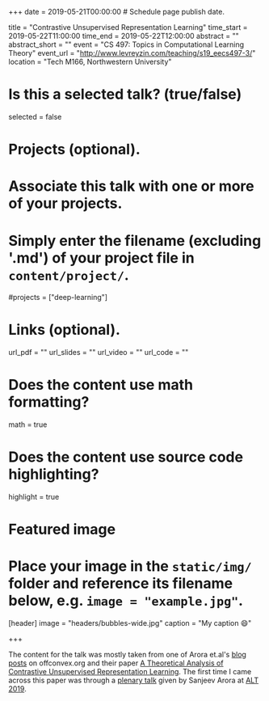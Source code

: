 +++
date = 2019-05-21T00:00:00  # Schedule page publish date.

title = "Contrastive Unsupervised Representation Learning"
time_start = 2019-05-22T11:00:00
time_end = 2019-05-22T12:00:00
abstract = ""
abstract_short = ""
event = "CS 497: Topics in Computational Learning Theory"
event_url = "http://www.levreyzin.com/teaching/s19_eecs497-3/"
location = "Tech M166, Northwestern University"

# Is this a selected talk? (true/false)
selected = false

# Projects (optional).
#   Associate this talk with one or more of your projects.
#   Simply enter the filename (excluding '.md') of your project file in `content/project/`.
#projects = ["deep-learning"]

# Links (optional).
url_pdf = ""
url_slides = ""
url_video = ""
url_code = ""

# Does the content use math formatting?
math = true

# Does the content use source code highlighting?
highlight = true

# Featured image
# Place your image in the `static/img/` folder and reference its filename below, e.g. `image = "example.jpg"`.
[header]
image = "headers/bubbles-wide.jpg"
caption = "My caption :smile:"

+++

The content for the talk was mostly taken from one of Arora et.al's [blog posts](http://www.offconvex.org/2019/03/19/CURL/) on offconvex.org and their paper [A Theoretical Analysis of Contrastive Unsupervised Representation Learning](https://arxiv.org/abs/1902.09229). The first time I came across this paper was through a [plenary talk](http://alt2019.algorithmiclearningtheory.org/speaker/sanjeev-arora/) given by Sanjeev Arora at [ALT 2019](http://alt2019.algorithmiclearningtheory.org).
